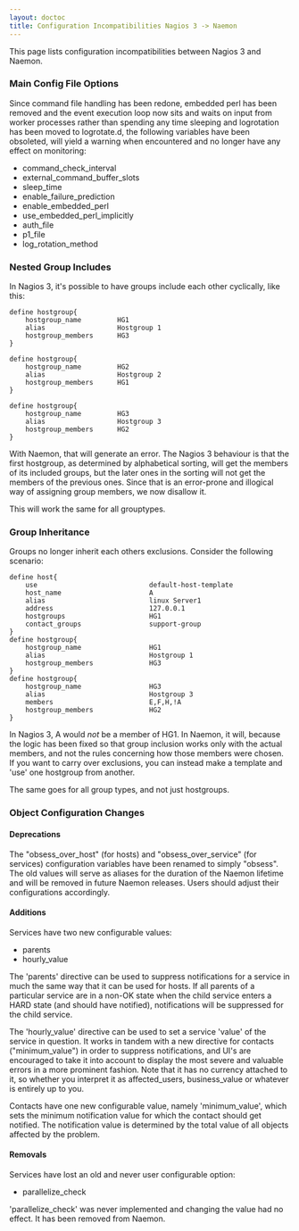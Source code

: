 ```yaml
---
layout: doctoc
title: Configuration Incompatibilities Nagios 3 -> Naemon
---
```


This page lists configuration incompatibilities between Nagios 3
and Naemon.


### Main Config File Options
Since command file handling has been redone, embedded perl has been
removed and the event execution loop now sits and waits on input from
worker processes rather than spending any time sleeping and logrotation
has been moved to logrotate.d, the following variables have been obsoleted,
will yield a warning when encountered and no longer have any effect
on monitoring:

<ul>
<li>command_check_interval</li>
<li>external_command_buffer_slots</li>
<li>sleep_time</li>
<li>enable_failure_prediction</li>
<li>enable_embedded_perl</li>
<li>use_embedded_perl_implicitly</li>
<li>auth_file</li>
<li>p1_file</li>
<li>log_rotation_method</li>
</ul>

### Nested Group Includes
In Nagios 3, it's possible to have groups include each other
cyclically, like this:

```
define hostgroup{
	hostgroup_name         HG1
	alias                  Hostgroup 1
	hostgroup_members      HG3
}

define hostgroup{
	hostgroup_name         HG2
	alias                  Hostgroup 2
	hostgroup_members      HG1
}

define hostgroup{
	hostgroup_name         HG3
	alias                  Hostgroup 3
	hostgroup_members      HG2
}
```

With Naemon, that will generate an error. The Nagios 3 behaviour
is that the first hostgroup, as determined by alphabetical sorting,
will get the members of its included groups, but the later ones in
the sorting will not get the members of the previous ones. Since
that is an error-prone and illogical way of assigning group members,
we now disallow it.

This will work the same for all grouptypes.

### Group Inheritance
Groups no longer inherit each others exclusions. Consider the
following scenario:

```
define host{
    use                            default-host-template
    host_name                      A
    alias                          linux Server1
    address                        127.0.0.1
    hostgroups                     HG1
    contact_groups                 support-group
}
define hostgroup{
    hostgroup_name                 HG1
    alias                          Hostgroup 1
    hostgroup_members              HG3
}
define hostgroup{
    hostgroup_name                 HG3
    alias                          Hostgroup 3
    members                        E,F,H,!A
    hostgroup_members              HG2
}
```

In Nagios 3, A would *not* be a member of HG1. In Naemon, it will,
because the logic has been fixed so that group inclusion works only
with the actual members, and not the rules concerning how those
members were chosen.
If you want to carry over exclusions, you can instead make a template
and 'use' one hostgroup from another.

The same goes for all group types, and not just hostgroups.

### Object Configuration Changes

#### Deprecations
The "obsess_over_host" (for hosts) and "obsess_over_service" (for
services) configuration variables have been renamed to simply "obsess".
The old values will serve as aliases for the duration of the Naemon
lifetime and will be removed in future Naemon releases. Users should
adjust their configurations accordingly.

#### Additions
Services have two new configurable values:

- parents
- hourly_value

The 'parents' directive can be used to suppress notifications for a
service in much the same way that it can be used for hosts. If all
parents of a particular service are in a non-OK state when the child
service enters a HARD state (and should have notified), notifications
will be suppressed for the child service.

The 'hourly_value' directive can be used to set a service 'value' of
the service in question. It works in tandem with a new directive for
contacts ("minimum_value") in order to suppress notifications, and
UI's are encouraged to take it into account to display the most severe
and valuable errors in a more prominent fashion. Note that it has no
currency attached to it, so whether you interpret it as affected_users,
business_value or whatever is entirely up to you.

Contacts have one new configurable value, namely 'minimum_value', which
sets the minimum notification value for which the contact should get
notified. The notification value is determined by the total value of
all objects affected by the problem.


#### Removals
Services have lost an old and never user configurable option:

 - parallelize_check

'parallelize_check' was never implemented and changing the value had
no effect. It has been removed from Naemon.

